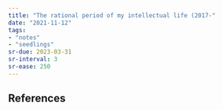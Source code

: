 ```yaml
---
title: "The rational period of my intellectual life (2017-"
date: "2021-11-12"
tags:
- "notes"
- "seedlings"
sr-due: 2023-03-31
sr-interval: 3
sr-ease: 250
---
```




## References

